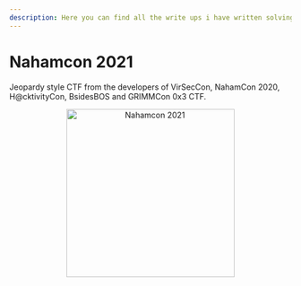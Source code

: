```yaml
---
description: Here you can find all the write ups i have written solving some of the Nahamcon 2021 challenges.
---
```


# Nahamcon 2021

Jeopardy style CTF from the developers of VirSecCon, NahamCon 2020, H@cktivityCon, BsidesBOS and GRIMMCon 0x3 CTF.

<p align="center">
  <img width="300px" alt="Nahamcon 2021" src="/assets/images/nahamconctf-logo.png">
</p>

